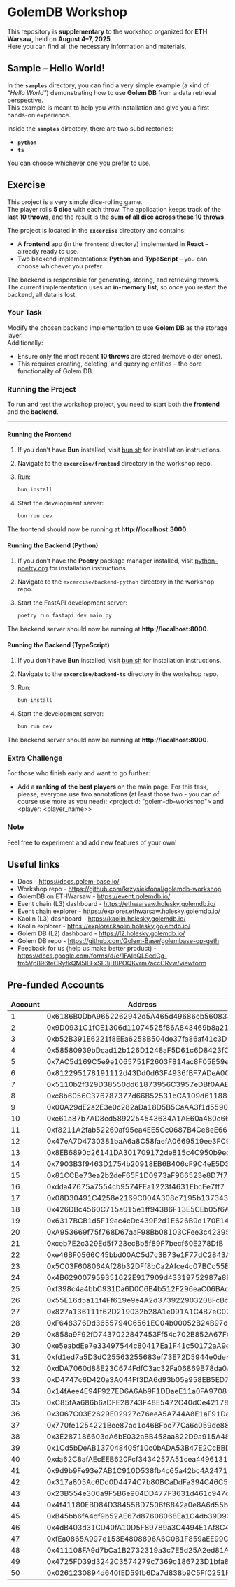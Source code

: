 # GolemDB Workshop

This repository is **supplementary** to the workshop organized for **ETH Warsaw**, held on **August 4–7, 2025**.  
Here you can find all the necessary information and materials.

## Sample – Hello World!

In the **`samples`** directory, you can find a very simple example (a kind of _"Hello World"_) demonstrating how to use **Golem DB** from a data retrieval perspective.  
This example is meant to help you with installation and give you a first hands-on experience.

Inside the **`samples`** directory, there are two subdirectories:

- **`python`**
- **`ts`**

You can choose whichever one you prefer to use.

## Exercise

This project is a very simple dice-rolling game.  
The player rolls **5 dice** with each throw. The application keeps track of the **last 10 throws**, and the result is the **sum of all dice across these 10 throws**.

The project is located in the **`excercise`** directory and contains:

- A **frontend** app (in the `frontend` directory) implemented in **React** – already ready to use.
- Two backend implementations: **Python** and **TypeScript** – you can choose whichever you prefer.

The backend is responsible for generating, storing, and retrieving throws. The current implementation uses an **in-memory list**, so once you restart the backend, all data is lost.

### Your Task

Modify the chosen backend implementation to use **Golem DB** as the storage layer.  
Additionally:

- Ensure only the most recent **10 throws** are stored (remove older ones).
- This requires creating, deleting, and querying entities – the core functionality of Golem DB.

### Running the Project

To run and test the workshop project, you need to start both the **frontend** and the **backend**.

---

#### Running the Frontend

1. If you don’t have **Bun** installed, visit [bun.sh](https://bun.sh) for installation instructions.
2. Navigate to the **`excercise/frontend`** directory in the workshop repo.
3. Run:

   ```bash
   bun install

   ```

4. Start the development server:
   ```bash
   bun run dev
   ```

The frontend should now be running at **http://localhost:3000**.

#### Running the Backend (Python)

1. If you don’t have the **Poetry** package manager installed, visit [python-poetry.org](https://python-poetry.org/) for installation instructions.
2. Navigate to the `excercise/backend-python` directory in the workshop repo.
3. Start the FastAPI development server:

   ```bash
   poetry run fastapi dev main.py
   ```

The backend server should now be running at **http://localhost:8000**.

#### Running the Backend (TypeScript)

1. If you don’t have **Bun** installed, visit [bun.sh](https://bun.sh) for installation instructions.
2. Navigate to the **`excercise/backend-ts`** directory in the workshop repo.
3. Run:

   ```bash
   bun install

   ```

4. Start the development server:
   ```bash
   bun run dev
   ```

The backend server should now be running at **http://localhost:8000**.

### Extra Challenge

For those who finish early and want to go further:

- Add a **ranking of the best players** on the main page.
  For this task, please, everyone use two annotations (at least those two - you can of course use more as you need): <projectId: "golem-db-workshop"> and <player: <player_name>>

### Note

Feel free to experiment and add new features of your own!

## Useful links

- Docs - https://docs.golem-base.io/
- Workshop repo - https://github.com/krzysiekfonal/golemdb-workshop
- GolemDB on ETHWarsaw - https://event.golemdb.io/
- Event chain (L3) dashboard - https://ethwarsaw.holesky.golemdb.io/
- Event chain explorer - https://explorer.ethwarsaw.holesky.golemdb.io/
- Kaolin (L3) dashboard - https://kaolin.holesky.golemdb.io/
- Kaolin explorer - https://explorer.kaolin.holesky.golemdb.io/
- Golem DB (L2) dashboard - https://l2.holesky.golemdb.io/
- Golem DB repo - https://github.com/Golem-Base/golembase-op-geth
- Feedback for us (help us make better product) - https://docs.google.com/forms/d/e/1FAIpQLSedCg-tm5Vp896teCRyfkQM5IEFxSF3jH8POQKvrm7accCRvw/viewform

## Pre-funded Accounts

| Account | Address                                    | PrivKey                                                          |
| ------- | ------------------------------------------ | ---------------------------------------------------------------- |
| 1       | 0x6186B0DbA9652262942d5A465d49686eb560834C | dfbe5730855f461c3465d75843023a99ea7c051bf49554a4c6a55e2272823cdc |
| 2       | 0x9D0931C1fCE1306d11074525f86A843469b8a218 | bfcb7d6bf916cc6fbf48f35c2cbc61989297d8d95cb08e461494411ab69af979 |
| 3       | 0xb52B391E6221f8EEa6258B504de37fa86af41c3D | 772816e9de7f70e359cb5d4700367d5899ba614de7e58539f9c181b279ef3d96 |
| 4       | 0x58580939bDcad12b126D1248aF5D61c6D8423fC4 | 6d4dd2cb9c9d546146f458c4093c6e99c33c694bda731c8fc7d25f41a35965ea |
| 5       | 0x7AC5d169C5e9e1065751F2603F814ac8F05E59ef | 3b5f90977efca898e9cb5d9ac0e6bd640f56d4cefcc1074f8688cd767dc51814 |
| 6       | 0x812295178191112d43Dd0d63F4936fBF7ADeA005 | f4c724a7e2ed75911de7eafdbfe7fdb15d97f0c7fcd112b4edd6fb7a5b4c71e5 |
| 7       | 0x5110b2f329D38550dd61873956C3957eDBf0AAE9 | 4f0d932902a10383f300fa04103874ef2edb04f640ad8a339fd39e436ce09661 |
| 8       | 0xc8b6056C376787377d66B52531bCA109d611886B | db4ac09fd7da86537f9b487d13c2876ec7f8a58538b717b89001988d0beacf40 |
| 9       | 0x00A29dE2a2E3e0c282aDa18D5B5CaAA3f1d55902 | 0e9b30003abdf8d779f8c835c95b99e756504dee06b313048fb1843a6e49f0db |
| 10      | 0xe61a87b7AD8ed5892254543634A1AE60a480e668 | 0e29e33de121c75e2b51139c3034a4d9529e8303fea3d580a66a741b79bcba9c |
| 11      | 0xf8211A2fab52260af95ea4EE5Cc0687B4Ce8eE66 | e5d11a02a2a62ef7559b3ee68d02138e7a84a900f445cbed683e67512501658c |
| 12      | 0x47eA7D4730381baA6a8C58faefA0669519ee3FC9 | a685c87901eb8d31e310600179b3d0a055a6264d0eebee91190b7ef25fc89132 |
| 13      | 0x8EB6890d26141DA301709172de815c4C950b9ecE | ebae95a539e5c961c35cb6998acfa62cbac8c5efbc39a26bc4cceebe763cbbc9 |
| 14      | 0x7903B3f9463D1754b20918EB6B406cF9C4eE5D36 | 162504d1da9d3b9d0185fe0c8bb859ad4ebfc166e8f6a77a99dd77fecc3e6099 |
| 15      | 0x81CCBe73ea2b2deF65F1D0973aF966523e8D7f7C | 90bf5025130253c4644e9d30b39fd20262d0a7be628d8e6837d59414dde2f349 |
| 16      | 0xdda47675a7554cb9574FEa1223f4631EbcEe7ff7 | 33a79d77eb750c49e849fdcd42bc9117090cdb132173322ff2dd81c72b97f414 |
| 17      | 0x08D30491C4258e2169C004A308c7195b1373430D | df1930140a4363fbaa431ecf71a3f0ae2d26177c5f90d3491ff7798754a4079f |
| 18      | 0x426DBc4560C715a015e1ff94386F13E5CEb05f6A | f7adb7b260725b6bce03ef71f22e2901665d381f66f9251e1644199498f50e2a |
| 19      | 0x6317BCB1d5F19ec4cDc439F2d1E626B9d170E14A | 7819cbbf69a290f8429794d36faf5b67833bc085973902c1c7b8ab8fbe2a4aaf |
| 20      | 0xA953669f75f768D67aaF98Bb08103CFee3c42395 | 2e6886f0c09594066670349695d4467a0d170cee8d3b4dc33e8b719d6d0e2989 |
| 21      | 0xceb7E2c329Ed5f723ecBb5f89F7becf60E278DfB | 95ab6cbbdcecee0e4a7098de682f4ab67e3e12ccdb36e1b2eaf2a64dfe08b6ad |
| 22      | 0xe46BF0566C45bbd00AC5d7c3B73e1F77dC2843Ad | b51a42b46c6ff981797204db91157dd6063ee66fb712c2c8b75f7666f9c63d21 |
| 23      | 0x5C03F608064Af28b32DFf8bCa2Afce4c07BCc55B | c08e0f35691ee4f16496c47095dd6daba5994b945f4d28568422cf241e417864 |
| 24      | 0x4B629007959351622E917909d43319752987a8B6 | fbadd23ffbcba26923e2ed573a4c0ee8901f91c5bdb365322f8df4e724c6c784 |
| 25      | 0xf398c4a4bbC931Da6D0C6B4b512F296eaC06BAc9 | 0826e7df53c7969e514dec047d9f8fff930c0e315b0ca2ac0a0a037600ecc704 |
| 26      | 0x55E16d5a11f4Ff619e9e4A2d373922903208FcBc | ee2a192bbff7404dd59e05e28ccf48accd8b18325172837e7211bcc30758a424 |
| 27      | 0x827a136111f62D219032b28A1e091A1C4B7eC023 | 6403a2f2bdccffa1c9039658fce76de6df372f93f900c0389f5cbe0a7ed0f982 |
| 28      | 0xF648376Dd3655794C6561EC04b00052B24B97dB2 | 8e304b5f4afd241b1aadf56071844139a2260c5f7915f5086f50efcef43c29d3 |
| 29      | 0x858a9F92fD7437022847453Ff54c702B852A67F0 | a6a5aaedadacff3d29f7c01659d738a57c70d9620bd0b48e8788471a0b70823b |
| 30      | 0xe5eabdEe7e33497544c80417Ea1F41c50172aA9e | aa47b78e03d2fe0bd8f4b030a4164d014e302aef90b4b5a0e5183718bc8f15c4 |
| 31      | 0xfd1ed7a5D3dC25563255683ef73E72D5944e0de4 | 671d089c5b8bbb8925ce2e3c163a673f8d2b78001b43b9ac480937be0a2ee114 |
| 32      | 0xdDA7060d88E23C674FdfC3ac32Fa06869B78da0A | c661a896adf0f3eb5a402e0c2db937653675d616b438fdac696b53069b5548a3 |
| 33      | 0xD4747c6D420a3A044Ff3DA6d93b05a958EB5ED71 | ba5af6dde8bb6065f3da13c8082787c110da86e3f04632e6ce727ae8ce8b19f0 |
| 34      | 0x14fAee4E94F927ED6A6Ab9F1DDaeE11a0FA97081 | 32f8adb6e666ca42f6012d93f1d4452ca266fb8237b57ceac6f9255bbc3d90e6 |
| 35      | 0xC85fAa686b6aDFE28743F48E5472C40dCe421788 | d9640e9c4a9e64c27d47c376a2490895e8528eb315c16737e459711745eb57a9 |
| 36      | 0x3067C03E2629E02927c76eeA5A744A8E1aF91DaA | a61dccacbc4568a6d9df568355c5dd72786992192b24e237f9785707ea663124 |
| 37      | 0x770fe1254221Bee87ad1c46BFbc77Ca6c059de88 | 0e5b4df33afa53ab1623724870652d7ffdd47eb73eefba148c88d4a3b2a5775b |
| 38      | 0x3E287186603dA6bE032aBB458aa822D9a915A484 | e233cbc7c286387ae6626e167481e84602daab9aa2e923f92ec4c53e05f93757 |
| 39      | 0x1Cd5bDeAB137048405f10c0bADA53B47E2CcBBDB | 5d1f5a8bd13c5a14741b0be567a7c1c08572b0148748404c094b0b9004f718a3 |
| 40      | 0xda62C8afAEcEEB620Fcf3434257A51cea4496131 | b177da5aa429c78813869befd37a1abe541718fb278b70886b6c57e49a5786ff |
| 41      | 0x9d9b9Fe93e7AB1C910D538fb4c65a42bc4A2471F | c25f4ef6999d6b60432adf38163ef0e3d059a35b28845b3febb0728ec3572002 |
| 42      | 0x317a805Ac6Dd0D4474C7b80BCaDdFa394C46C5b0 | dd2b63287b54505d2fd9fa51ba2c3626979c49cefdf2d5cea1ca241c0efea365 |
| 43      | 0x23B554e306a9F5B6e904DD477F3631d461c947d9 | c15b74fc36cb9f945ea0d84ee889d0981d0a61d441318070ff0f31564627f305 |
| 44      | 0x4f41180EBD84D38455BD7506f6842a0e8A6d55b8 | 01f58d432bf073611243c8261a17b597d7fff86fe46525db45468f8eefb876ba |
| 45      | 0xB45bb6fA4df9b52AE67d87608068Ea1C4db39D93 | 34d0abd2a59234be125f0f8b2b7d0e85a47032f6b542f74fbc47c21c8fea1343 |
| 46      | 0x4dB403d31CD40fA10D5F89789a3C4494E1Af8C44 | b4218844fe72ba8aa69f029b731dcdeb6a6e2222daa41766cc9b21b73f8a7e9c |
| 47      | 0xfEa0865A997e153E4808896A6C0B1F859aEE99C8 | 0ae1e6af4a87ab8fbc090191822b7a81e6949b5cdf65c61ea3bb8cc2f7335ad6 |
| 48      | 0x411108FA9d7bCa1B2732319a3c7E5d25A2ed81AA | e9543f037356d1fc3b27c4638c8ed79b5e0850278d400ca7f867202979984167 |
| 49      | 0x4725FD39d3242C3574279c7369c186723D1bfa86 | 7f2d856fc114921cb1ff16ea3fa721a6484e0e0f190863ebd7e85e62101bb6a5 |
| 50      | 0x0261230894d640fED59fb6Da7d838b9C5Ff0251F | 2f1945e6ce94b02eda969d3835f69b4e6aa03753b78f05895d11d30f1a251fad |

```

```
